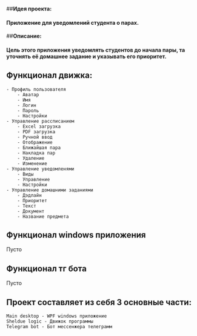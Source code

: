 ##**Идея проекта:**
#### Приложение для уведомлений студента о парах.

##**Описание:**
#### Цель этого приложения уведомлять студентов до начала пары, та уточнять её домашнее задание и указывать его приоритет.

**Функционал движка:**
---
	- Профиль пользователя
		- Аватар
		- Имя
		- Логин
		- Пароль
		- Настройки
	- Управление рассписанием
		- Excel загрузка
		- PDF загрузка
		- Ручной ввод
		- Отображение
		- Ближайшая пара
		- Накладка пар
		- Удаление
		- Изменение
	- Управление уведомленями
		- Виды
		- Управление
		- Настройки
	- Управление домашними заданиями
		- Дэдлайн
		- Приоритет
		- Текст
		- Документ
		- Название предмета
		

**Функционал windows приложения**
---
Пусто

**Функционал тг бота**
---
Пусто

	


Проект составляет из себя 3 основные части:
---
	Main desktop - WPF windows приложение
	Sheldue logic - Движок программы
	Telegram bot - Бот мессенжера телеграмм
